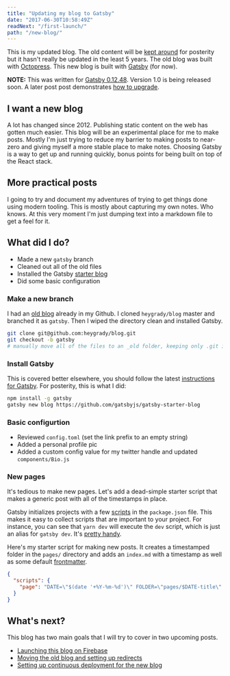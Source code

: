 ```yaml
---
title: "Updating my blog to Gatsby"
date: "2017-06-30T10:58:49Z"
readNext: "/first-launch/"
path: "/new-blog/"
---
```


This is my updated blog. The old content will be [kept around](https://2012.heygrady.com) for posterity but it hasn't really be updated in the least 5 years. The old blog was built with [Octopress](http://octopress.org/). This new blog is built with [Gatsby](https://github.com/gatsbyjs/gatsby) (for now).

**NOTE:** This was written for [Gatsby 0.12.48](https://github.com/gatsbyjs/gatsby/tree/73dcc32d0041de6057d6328f0563b4e6cfb5e160). Version 1.0 is being released soon. A later post post demonstrates [how to upgrade](../upgrading-gatsby/).

## I want a new blog
A lot has changed since 2012. Publishing static content on the web has gotten much easier. This blog will be an experimental place for me to make posts. Mostly I'm just trying to reduce my barrier to making posts to near-zero and giving myself a more stable place to make notes. Choosing Gatsby is a way to get up and running quickly, bonus points for being built on top of the React stack.

## More practical posts
I going to try and document my adventures of trying to get things done using modern tooling. This is mostly about capturing my own notes. Who knows. At this very moment I'm just dumping text into a markdown file to get a feel for it.

## What did I do?
- Made a new `gatsby` branch
- Cleaned out all of the old files
- Installed the Gatsby [starter blog](https://github.com/gatsbyjs/gatsby-starter-blog)
- Did some basic configuration

### Make a new branch
I had an [old blog](https://github.com/heygrady/blog/tree/9d1717812a2562bbb3136faaf0238365f091ace8) already in my Github. I cloned `heygrady/blog` master and branched it as `gatsby`. Then I wiped the directory clean and installed Gatsby.

```bash
git clone git@github.com:heygrady/blog.git
git checkout -b gatsby
# manually move all of the files to an _old folder, keeping only .git in place
```

### Install Gatsby
This is covered better elsewhere, you should follow the latest [instructions for Gatsby](https://github.com/gatsbyjs/gatsby/blob/master/README.md). For posterity, this is what I did:

```bash
npm install -g gatsby
gatsby new blog https://github.com/gatsbyjs/gatsby-starter-blog
```

### Basic configurtion
- Reviewed `config.toml` (set the link prefix to an empty string)
- Added a personal profile pic
- Added a custom config value for my twitter handle and updated `components/Bio.js`

### New pages
It's tedious to make new pages. Let's add a dead-simple starter script that makes a generic post with all of the timestamps in place.

Gatsby initializes projects with a few [scripts](https://docs.npmjs.com/misc/scripts) in the `package.json` file. This makes it easy to collect scripts that are important to your project. For instance, you can see that `yarn dev` will execute the `dev` script, which is just an alias for `gatsby dev`. It's [pretty handy](https://www.keithcirkel.co.uk/how-to-use-npm-as-a-build-tool/).

Here's my starter script for making new posts. It creates a timestamped folder in the `pages/` directory and adds an `index.md` with a timestamp as well as some default [frontmatter](https://github.com/gatsbyjs/gatsby#frontmatter-and-metadata).

```json
{
  "scripts": {
    "page": "DATE=\"$(date '+%Y-%m-%d')\" FOLDER=\"pages/$DATE-title\" FILE=\"$FOLDER/index.md\" && mkdir $FOLDER && touch $FILE && echo \"---\ntitle: \\\"Title\\\"\ndate: \\\"$(date '+%Y-%m-%dT%H:%M:%S')\\\"\nreadNext: \\\"/fix-me/\\\"\npath: \\\"/title/\\\"\n---\" >> $FILE",
  }
}
```

## What's next?
This blog has two main goals that I will try to cover in two upcoming posts.

- [Launching this blog on Firebase](../first-launch/)
- [Moving the old blog and setting up redirects](../migrating-old-site/)
- [Setting up continuous deployment for the new blog](../deploying-travis/)
